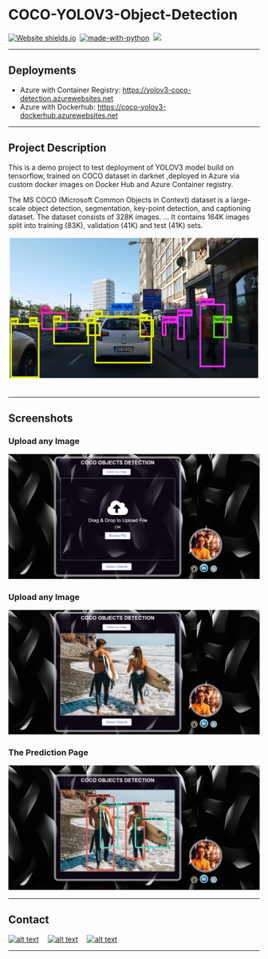 # COCO-YOLOV3-Object-Detection


[![Website shields.io](https://img.shields.io/website-up-down-green-red/http/shields.io.svg)](https://yolov3-coco-detection.azurewebsites.net)&nbsp;
[![made-with-python](https://img.shields.io/badge/Made%20with-Python-1f425f.svg)](https://www.python.org/)&nbsp;
<img src="https://img.shields.io/badge/Made%20with-Markdown-1f425f.svg">&nbsp;

<hr>

## Deployments

* Azure with Container Registry: https://yolov3-coco-detection.azurewebsites.net
* Azure with Dockerhub: https://coco-yolov3-dockerhub.azurewebsites.net


<hr>

## Project Description
This is a demo project to test deployment of YOLOV3 model build on tensorflow, trained on COCO dataset in darknet ,deployed in Azure via custom docker images on Docker Hub and Azure Container registry.

The MS COCO (Microsoft Common Objects in Context) dataset is a large-scale object detection, segmentation, key-point detection, and captioning dataset. The dataset consists of 328K images. ... It contains 164K images split into training (83K), validation (41K) and test (41K) sets.&nbsp;

<img src="static\images\yolov3.PNG" />&nbsp;

<hr>

## Screenshots


### **Upload any Image**

<img src="static\images\home-coco.PNG"  />

### **Upload any Image**

<img src="static\images\cocoimgupload.PNG"  />

### **The Prediction Page**

<img src="static\images\coco-detectio.PNG"/>

<hr>
  
## Contact

<a href="https://www.linkedin.com/in/shashank-sundi-4b78561b1"> ![alt text](https://img.shields.io/badge/linkedin-%230077B5.svg?style=for-the-badge&logo=linkedin&logoColor=white)</a>&emsp;
<a href="https://www.instagram.com/shashank_sundi13/">![alt text](https://img.shields.io/badge/Shashank_Sundi-%23E4405F.svg?style=for-the-badge&logo=Instagram&logoColor=white)</a>&emsp;
<a href="mailto:sundi.sn@gmail.com">![alt text](https://img.shields.io/badge/Gmail-D14836?style=for-the-badge&logo=gmail&logoColor=white)</a>

<hr>
